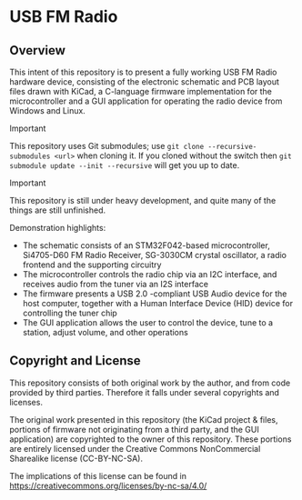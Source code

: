 # USB FM Radio

## Overview

This intent of this repository is to present a fully working USB FM Radio hardware device, consisting of the electronic schematic and PCB layout files drawn with KiCad, a C-language firmware implementation for the microcontroller and a GUI application for operating the radio device from Windows and Linux.

> [!IMPORTANT]
> This repository uses Git submodules; use `git clone --recursive-submodules <url>` when cloning it.
> If you cloned without the switch then `git submodule update --init --recursive` will get you up to date.

> [!IMPORTANT]
> This repository is still under heavy development, and quite many of the things are still unfinished.

Demonstration highlights:
 - The schematic consists of an STM32F042-based microcontroller, Si4705-D60 FM Radio Receiver, SG-3030CM crystal oscillator, a radio frontend and the supporting circuitry
 - The microcontroller controls the radio chip via an I2C interface, and receives audio from the tuner via an I2S interface
 - The firmware presents a USB 2.0 -compliant USB Audio device for the host computer, together with a Human Interface Device (HID) device for controlling the tuner chip
 - The GUI application allows the user to control the device, tune to a station, adjust volume, and other operations

## Copyright and License

This repository consists of both original work by the author, and from code provided by third parties. Therefore it falls under several copyrights and licenses.

The original work presented in this repository (the KiCad project & files, portions of firmware not originating from a third party, and the GUI application) are copyrighted to the owner of this repository. These portions are entirely licensed under the Creative Commons NonCommercial Sharealike license (CC-BY-NC-SA).

The implications of this license can be found in https://creativecommons.org/licenses/by-nc-sa/4.0/
